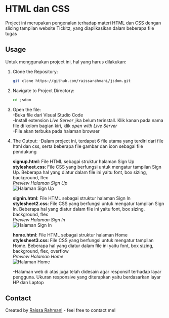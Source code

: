 # HTML dan CSS

Project ini merupakan pengenalan terhadap materi HTML dan CSS dengan slicing tampilan website Tickitz, yang diaplikasikan dalam beberapa file tugas <br>

## Usage
Untuk menggunakan project ini, hal yang harus dilakukan:<br>

1. Clone the Repository:
   ```bash 
   git clone https://github.com/raissarahmani/jsdom.git
   ```

2. Navigate to Project Directory:
    ```bash 
   cd jsdom
   ```

3. Open the file: <br>
    -Buka file dari Visual Studio Code <br>
    -Install extension *Live Server* jika belum terinstall. Klik kanan pada nama file di kolom bagian kiri, klik *open with Live Server* <br>
    -File akan terbuka pada halaman browser<br>

4. The Output:
    -Dalam project ini, terdapat 6 file utama yang terdiri dari file html dan css, serta beberapa file gambar dan icon sebagai file pendukung<br>

    **signup.html**: File HTML sebagai struktur halaman Sign Up<br>
    **stylesheet.css**: File CSS yang berfungsi untuk mengatur tampilan Sign Up. Beberapa hal yang diatur dalam file ini yaitu font, box sizing, background, flex <br>
    *Preview Halaman Sign Up* <br>
    ![Halaman Sign Up](preview1.PNG) 

    **signin.html**: File HTML sebagai struktur halaman Sign In <br> 
    **stylesheet2.css**: File CSS yang berfungsi untuk mengatur tampilan Sign In. Beberapa hal yang diatur dalam file ini yaitu font, box sizing, background, flex <br>
    *Preview Halaman Sign In* <br>
    ![Halaman Sign In](preview2.PNG) 
    
    **home.html**: File HTML sebagai struktur halaman Home<br>
    **stylesheet3.css**: File CSS yang berfungsi untuk mengatur tampilan Home. Beberapa hal yang diatur dalam file ini yaitu font, box sizing, background, flex, overflow <br>
    *Preview Halaman Home* <br>
    ![Halaman Home](preview3.PNG) 

    -Halaman web di atas juga telah didesain agar responsif terhadap layar pengguna. Ukuran responsive yang diterapkan yaitu berdasarkan layar HP dan Laptop
    

## Contact
Created by [Raissa Rahmani](raissarahmani18@gmail.com) - feel free to contact me!